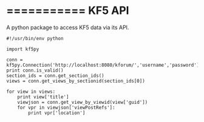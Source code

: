 ===========
KF5 API
===========

A python package to access KF5 data via its API.

    #!/usr/bin/env python

    import kf5py
    
    conn = kf5py.Connection('http://localhost:8080/kforum/','username','password')
    print conn.is_valid()
    section_ids = conn.get_section_ids()
    views = conn.get_views_by_sectionid(section_ids[0])

    for view in views:
        print view['title']
        viewjson = conn.get_view_by_viewid(view['guid'])
        for vpr in viewjson['viewPostRefs']:
            print vpr['location']
